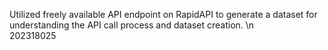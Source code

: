 Utilized freely available API endpoint on RapidAPI to generate a dataset for understanding the API call process and dataset creation. \n  
202318025 
